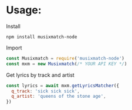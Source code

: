 # Usage:  

Install

```
npm install musixmatch-node
```

Import

```javascript
const Musixmatch = require('musixmatch-node')
const mxm = new Musixmatch(/* YOUR API KEY */)
```

Get lyrics by track and artist

```javascript
const lyrics = await mxm.getLyricsMatcher({
  q_track: 'sick sick sick',
  q_artist: 'queens of the stone age',
})
```

